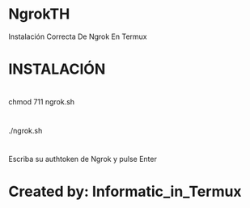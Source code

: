 # NgrokTH
Instalación Correcta De Ngrok En Termux
#
# INSTALACIÓN
#
chmod 711 ngrok.sh
#
./ngrok.sh
#
Escriba su authtoken de Ngrok y pulse Enter
#
# Created by: Informatic_in_Termux

